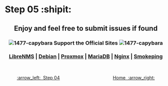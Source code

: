 # Step 05 :shipit:

<div align="center">
  
## Enjoy and feel free to submit issues if found
</div>

<div align="center">

### ![1477-capybara](https://github.com/hispanicdevian/libreNMS-Guide/assets/135581442/4296fa98-e024-4ed7-9d23-8f414f94b5c0) Support the Official Sites ![1477-capybara](https://github.com/hispanicdevian/libreNMS-Guide/assets/135581442/4296fa98-e024-4ed7-9d23-8f414f94b5c0)
  
### [LibreNMS](https://www.librenms.org/) | [Debian](https://www.debian.org/) | [Proxmox](https://www.proxmox.com/en/) | [MariaDB](https://mariadb.org/) | [Nginx](https://www.nginx.com/) | [Smokeping](https://oss.oetiker.ch/smokeping/) 
</div>

<br>
<p align="center"> <a href="Step_04.md">:arrow_left:&nbsp;&nbsp;Step 04</a> &nbsp;&nbsp;&nbsp;&nbsp;&nbsp;&nbsp;&nbsp;&nbsp;&nbsp;&nbsp;&nbsp;&nbsp;&nbsp;&nbsp;&nbsp;&nbsp;&nbsp;&nbsp;&nbsp;&nbsp;&nbsp;&nbsp;&nbsp;&nbsp;&nbsp;&nbsp;&nbsp;&nbsp;&nbsp;&nbsp;&nbsp;&nbsp;&nbsp;&nbsp;&nbsp;&nbsp;&nbsp;&nbsp;&nbsp;&nbsp;  <a href="README.md">Home&nbsp; :arrow_right:</a></p>
